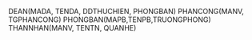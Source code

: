 DEAN(MADA, TENDA, DDTHUCHIEN, PHONGBAN)
PHANCONG(MANV, TGPHANCONG)
PHONGBAN(MAPB,TENPB,TRUONGPHONG)
THANNHAN(MANV, TENTN, QUANHE)